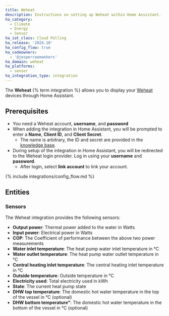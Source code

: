 ```yaml
---
title: Weheat
description: Instructions on setting up Weheat within Home Assistant.
ha_category:
  - Climate
  - Energy
  - Sensor
ha_iot_class: Cloud Polling
ha_release: '2024.10'
ha_config_flow: true
ha_codeowners:
  - '@jesperraemaekers'
ha_domain: weheat
ha_platforms:
  - sensor
ha_integration_type: integration
---
```


The **Weheat** {% term integration %} allows you to display your [Weheat](https://www.weheat.nl/) devices through Home Assistant.

## Prerequisites

- You need a Weheat account, **username**, and **password**
- When adding the integration in Home Assistant, you will be prompted to enter a **Name**, **Client ID**,  and **Client Secret**.
  - The name is arbitrary, the ID and secret are provided in the [knowledge base](https://support.weheat.nl/s/article/Is-er-een-offici%C3%ABle-Home-Assistant-integratie).
- During setup of the integration in Home Assistant, you will be redirected to the Weheat login provider. Log in using your **username** and **password**.
  - After login, select **link account** to link your account.

{% include integrations/config_flow.md %}

## Entities

### Sensors

The Weheat integration provides the following sensors:

- **Output power**: Thermal power added to the water in Watts
- **Input power**: Electrical power in Watts
- **COP**: The Coefficient of performance between the above two power measurements
- **Water inlet temperature**: The heat pump water inlet temperature in °C
- **Water outlet temperature**: The heat pump water outlet temperature in °C
- **Central heating inlet temperature**: The central heating inlet temperature in °C
- **Outside temperature**: Outside temperature in °C
- **Electricity used**: Total electricity used in kWh
- **State**: The current heat pump state
- **DHW top temperature**: The domestic hot water temperature in the top of the vessel in °C (optional)
- **DHW bottom temperature"**: The domestic hot water temperature in the bottom of the vessel in °C (optional)
